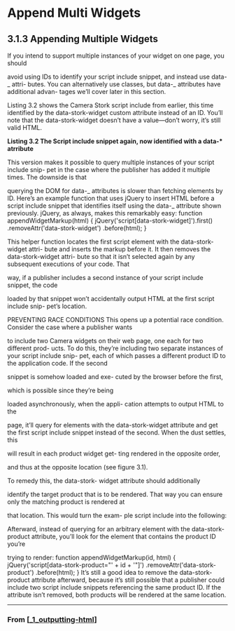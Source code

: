 # Append Multi Widgets

## 3.1.3 Appending Multiple Widgets

If you intend to support multiple instances of your widget on one page, you should

avoid using IDs to identify your script include snippet, and instead use data-_ attri-
butes. You can alternatively use classes, but data-_ attributes have additional advan-
tages we’ll cover later in this section.

Listing 3.2 shows the Camera Stork script include from earlier, this time identified
by the data-stork-widget custom attribute instead of an ID. You’ll note that the
data-stork-widget doesn’t have a value—don’t worry, it’s still valid HTML.

**Listing 3.2 The Script include snippet again, now identified with a data-\* atrribute**

<script data-stork-widget>
(function() {
var script = document.createElement('script');
script.async = true;
script.src = 'http://camerastork.com/widget.js?product=1234';
var entry = document.getElementsByTagName('script')[0];
entry.parentNode.insertBefore(script, entry);
})();
</script>

This version makes it possible to query multiple instances of your script include snip-
pet in the case where the publisher has added it multiple times. The downside is that

querying the DOM for data-_ attributes is slower than fetching elements by ID.
Here’s an example function that uses jQuery to insert HTML before a script
include snippet that identifies itself using the data-_ attribute shown previously.
jQuery, as always, makes this remarkably easy:
function appendWidgetMarkup(html) {
jQuery('script[data-stork-widget]').first()
.removeAttr('data-stork-widget')
.before(html);
}

This helper function locates the first script element with the data-stork-widget attri-
bute and inserts the markup before it. It then removes the data-stork-widget attri-
bute so that it isn’t selected again by any subsequent executions of your code. That

way, if a publisher includes a second instance of your script include snippet, the code

loaded by that snippet won’t accidentally output HTML at the first script include snip-
pet’s location.

PREVENTING RACE CONDITIONS
This opens up a potential race condition. Consider the case where a publisher wants

to include two Camera widgets on their web page, one each for two different prod-
ucts. To do this, they’re including two separate instances of your script include snip-
pet, each of which passes a different product ID to the application code. If the second

snippet is somehow loaded and exe-
cuted by the browser before the first,

which is possible since they’re being

loaded asynchronously, when the appli-
cation attempts to output HTML to the

page, it’ll query for elements with the
data-stork-widget attribute and get
the first script include snippet instead of
the second. When the dust settles, this

will result in each product widget get-
ting rendered in the opposite order,

and thus at the opposite location (see
figure 3.1).

To remedy this, the data-stork-
widget attribute should additionally

identify the target product that is to be
rendered. That way you can ensure only
the matching product is rendered at

that location. This would turn the exam-
ple script include into the following:

<script data-stork-product="1337">
...
</script>

Afterward, instead of querying for an arbitrary element with the data-stork-
product attribute, you’ll look for the element that contains the product ID you’re

trying to render:
function appendWidgetMarkup(id, html) {
jQuery('script[data-stork-product="' + id + '"]')
.removeAttr('data-stork-product')
.before(html);
}
It’s still a good idea to remove the data-stork-product attribute afterward, because
it’s still possible that a publisher could include two script include snippets referencing
the same product ID. If the attribute isn’t removed, both products will be rendered at
the same location.

---

### From [[_1_outputting-html]]

[//begin]: # "Autogenerated link references for markdown compatibility"
[_1_outputting-html]: _1_outputting-html "Outputting HTML"
[//end]: # "Autogenerated link references"
